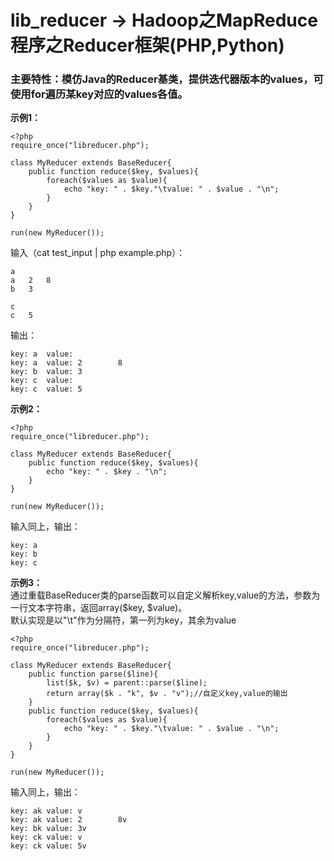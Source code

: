 # lib_reducer -> Hadoop之MapReduce程序之Reducer框架(PHP,Python)  

### 主要特性：模仿Java的Reducer基类，提供迭代器版本的values，可使用for遍历某key对应的values各值。  ###

**示例1：**

    <?php
	require_once("libreducer.php");

	class MyReducer extends BaseReducer{		
		public function reduce($key, $values){
			foreach($values as $value){
				echo "key: " . $key."\tvalue: " . $value . "\n";
			} 					
		}
	}

	run(new MyReducer());
输入（cat test_input | php example.php）：  

    a
	a	2	8
	b	3

	c
	c	5

输出：

    key: a  value:
	key: a  value: 2        8
	key: b  value: 3
	key: c  value:
	key: c  value: 5
**示例2：**

    <?php
	require_once("libreducer.php");

	class MyReducer extends BaseReducer{		
		public function reduce($key, $values){
			echo "key: " . $key . "\n"; 					
		}
	}

	run(new MyReducer());
输入同上，输出：

	key: a
	key: b
	key: c
**示例3：**  
通过重载BaseReducer类的parse函数可以自定义解析key,value的方法，参数为一行文本字符串，返回array($key, $value)。  
默认实现是以"\t"作为分隔符，第一列为key，其余为value

    <?php
	require_once("libreducer.php");

	class MyReducer extends BaseReducer{		
		public function parse($line){
			list($k, $v) = parent::parse($line);
			return array($k . "k", $v . "v");//自定义key,value的输出
		}		
		public function reduce($key, $values){
			foreach($values as $value){
				echo "key: " . $key."\tvalue: " . $value . "\n";
			}  					
		}
	}

	run(new MyReducer());
输入同上，输出：

	key: ak value: v
	key: ak value: 2        8v
	key: bk value: 3v
	key: ck value: v
	key: ck value: 5v
